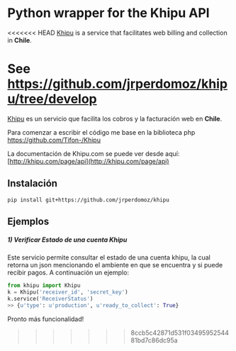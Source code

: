 # Python wrapper for the Khipu API

<<<<<<< HEAD
[Khipu](https://khipu.com/home) is a service that facilitates web billing and collection in **Chile**.

See https://github.com/jrperdomoz/khipu/tree/develop
=======
[Khipu](https://khipu.com/home) es un servicio que facilita los cobros y la facturación web en **Chile**.

Para comenzar a escribir el código me base en la biblioteca php https://github.com/Tifon-/Khipu

La documentación de Khipu.com se puede ver desde aquí: [http://khipu.com/page/api](http://khipu.com/page/api)

## Instalación
```shell
pip install git+https://github.com/jrperdomoz/khipu
```

## Ejemplos

##### 1) Verificar Estado de una cuenta Khipu

Este servicio permite consultar el estado de una cuenta khipu, la cual retorna
un json mencionando el ambiente en que se encuentra y si puede recibir pagos.
A continuación un ejemplo:

```python
from khipu import Khipu
k = Khipu('receiver_id', 'secret_key')
k.service('ReceiverStatus')
>> {u'type': u'production', u'ready_to_collect': True}
```

Pronto más funcionalidad!
>>>>>>> 8ccb5c42871d531f0349595254481bd7c86dc95a
